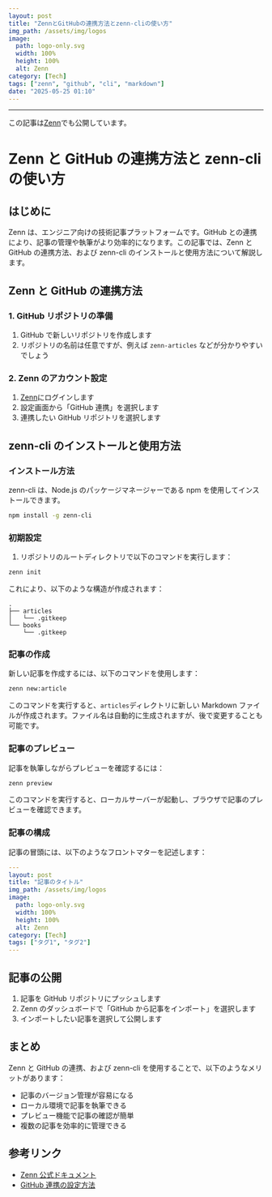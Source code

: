 ```yaml
---
layout: post
title: "ZennとGitHubの連携方法とzenn-cliの使い方"
img_path: /assets/img/logos
image:
  path: logo-only.svg
  width: 100%
  height: 100%
  alt: Zenn
category: [Tech]
tags: ["zenn", "github", "cli", "markdown"]
date: "2025-05-25 01:10"
---
```



---

この記事は[Zenn](https://zenn.dev/long910/articles/2025-05-25-zenn-github-integration)でも公開しています。

# Zenn と GitHub の連携方法と zenn-cli の使い方

## はじめに

Zenn は、エンジニア向けの技術記事プラットフォームです。GitHub との連携により、記事の管理や執筆がより効率的になります。この記事では、Zenn と GitHub の連携方法、および zenn-cli のインストールと使用方法について解説します。

## Zenn と GitHub の連携方法

### 1. GitHub リポジトリの準備

1. GitHub で新しいリポジトリを作成します
2. リポジトリの名前は任意ですが、例えば `zenn-articles` などが分かりやすいでしょう

### 2. Zenn のアカウント設定

1. [Zenn](https://zenn.dev)にログインします
2. 設定画面から「GitHub 連携」を選択します
3. 連携したい GitHub リポジトリを選択します

## zenn-cli のインストールと使用方法

### インストール方法

zenn-cli は、Node.js のパッケージマネージャーである npm を使用してインストールできます。

```bash
npm install -g zenn-cli
```

### 初期設定

1. リポジトリのルートディレクトリで以下のコマンドを実行します：

```bash
zenn init
```

これにより、以下のような構造が作成されます：

```
.
├── articles
│   └── .gitkeep
└── books
    └── .gitkeep
```

### 記事の作成

新しい記事を作成するには、以下のコマンドを使用します：

```bash
zenn new:article
```

このコマンドを実行すると、`articles`ディレクトリに新しい Markdown ファイルが作成されます。ファイル名は自動的に生成されますが、後で変更することも可能です。

### 記事のプレビュー

記事を執筆しながらプレビューを確認するには：

```bash
zenn preview
```

このコマンドを実行すると、ローカルサーバーが起動し、ブラウザで記事のプレビューを確認できます。

### 記事の構成

記事の冒頭には、以下のようなフロントマターを記述します：

```yaml
---
layout: post
title: "記事のタイトル"
img_path: /assets/img/logos
image:
  path: logo-only.svg
  width: 100%
  height: 100%
  alt: Zenn
category: [Tech]
tags: ["タグ1", "タグ2"]
---
```

## 記事の公開

1. 記事を GitHub リポジトリにプッシュします
2. Zenn のダッシュボードで「GitHub から記事をインポート」を選択します
3. インポートしたい記事を選択して公開します

## まとめ

Zenn と GitHub の連携、および zenn-cli を使用することで、以下のようなメリットがあります：

- 記事のバージョン管理が容易になる
- ローカル環境で記事を執筆できる
- プレビュー機能で記事の確認が簡単
- 複数の記事を効率的に管理できる

## 参考リンク

- [Zenn 公式ドキュメント](https://zenn.dev/zenn/articles/zenn-cli-guide)
- [GitHub 連携の設定方法](https://zenn.dev/zenn/articles/connect-to-github)
